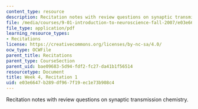 ```yaml
---
content_type: resource
description: Recitation notes with review questions on synaptic transmission chemistry.
file: /media/courses/9-01-introduction-to-neuroscience-fall-2007/e03e6647b289df967f19ec1e73b908c4_wk04_sechand0924.pdf
file_type: application/pdf
learning_resource_types:
- Recitations
license: https://creativecommons.org/licenses/by-nc-sa/4.0/
ocw_type: OCWFile
parent_title: Recitations
parent_type: CourseSection
parent_uid: bae09683-5d94-fdf2-fc27-da41b1f56514
resourcetype: Document
title: Week 4, Recitation 1
uid: e03e6647-b289-df96-7f19-ec1e73b908c4
---
```

Recitation notes with review questions on synaptic transmission chemistry.